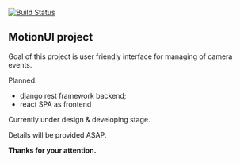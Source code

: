 [![Build Status](https://travis-ci.org/mrfrac/motionui.svg?branch=master)](https://travis-ci.org/mrfrac/motionui)

MotionUI project
----------------

Goal of this project is user friendly interface for managing of camera events.

Planned:
- django rest framework backend;
- react SPA as frontend

Currently under design & developing stage.

Details will be provided ASAP.

**Thanks for your attention.**
